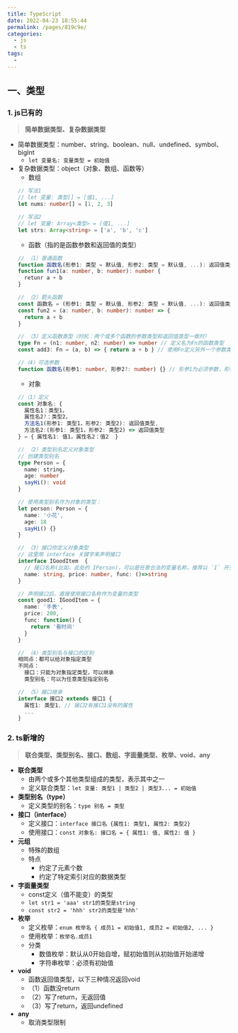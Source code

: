 ```yaml
---
title: TypeScript
date: 2022-04-23 18:55:44
permalink: /pages/819c9e/
categories:
  - js
  - ts
tags:
  - 
---
```


## 一、类型
### 1. js已有的
> **简单数据类型、复杂数据类型**
  - 简单数据类型：number、string、boolean、null、undefined、symbol、bigInt
    - `let 变量名: 变量类型 = 初始值`
  - 复杂数据类型：object（对象、数组、函数等）
    - 数组
    ```ts
    // 写法1
    // let 变量: 类型[] = [值1, ...]
    let nums: number[] = [1, 2, 3]

    // 写法2
    // let 变量: Array<类型> = [值1, ...]
    let strs: Array<string> = ['a', 'b', 'c']
    ```
    - 函数（指的是函数参数和返回值的类型）
    ```ts
    // （1）普通函数
    function 函数名(形参1: 类型 = 默认值, 形参2: 类型 = 默认值, ...): 返回值类型 {}
    function fun1(a: number, b: number): number {
      retunr a + b
    }

    // （2）箭头函数
    const 函数名 = (形参1: 类型 = 默认值, 形参2: 类型 = 默认值, ...): 返回值类型 => {}
    const fun2 = (a: number, b: number): number => {
      return a + b
    }

    // （3）定义函数类型（时机：两个或多个函数的参数类型和返回值类型一致时）
    type Fn = (n1: number, n2: number) => number // 定义名为Fn的函数类型
    const add3: Fn = (a, b) => { return a + b } // 使用Fn定义另外一个参数类型和返回值类型一致的函数

    //（4）可选参数
    function 函数名(形参1: number, 形参2?: number) {} // 形参1为必须参数，形参2为可选参数，可选参数必须在必须参数的后面
    ```
    - 对象
    ```ts
    //（1）定义
    const 对象名: {
      属性名1：类型1，
      属性名2?：类型2，
      方法名1(形参1: 类型1，形参2: 类型2): 返回值类型,
      方法名2:(形参1: 类型1，形参2: 类型2) => 返回值类型
    } = { 属性名1: 值1，属性名2：值2  }

    // （2）类型别名定义对象类型
    // 创建类型别名
    type Person = {
      name: string，
      age: number
      sayHi(): void
    }

    // 使用类型别名作为对象的类型：
    let person: Person = {
      name: '小花',
      age: 18
      sayHi() {}
    }

    // （3）接口你定义对象类型
    // 这里用 interface 关键字来声明接口
    interface IGoodItem  {
      // 接口名称(比如，此处的 IPerson)，可以是任意合法的变量名称，推荐以 `I` 开头
      name: string, price: number, func: ()=>string
    }

    // 声明接口后，直接使用接口名称作为变量的类型
    const good1: IGoodItem = {
      name: '手表',
      price: 200,
      func: function() {
        return '看时间'
      }
    }

    // （4）类型别名与接口的区别
    相同点：都可以给对象指定类型
    不同点：
      接口：只能为对象指定类型，可以继承
      类型别名：可以为任意类型指定别名

    // （5）接口继承
    interface 接口2 extends 接口1 {
      属性1: 类型1, // 接口2有接口1没有的属性
      ...
    }
    ```
### 2. ts新增的
> **联合类型、类型别名、接口、数组、字面量类型、枚举、void、any**
  - **联合类型**
    - 由两个或多个其他类型组成的类型，表示其中之一
    - 定义联合类型：`let 变量: 类型1 | 类型2 | 类型3... = 初始值`
  - **类型别名（type）**
    - 定义类型的别名：`type 别名 = 类型`
  - **接口（interface）**
    - 定义接口：`interface 接口名 {属性1: 类型1, 属性2: 类型2}`
    - 使用接口：`const 对象名: 接口名 = { 属性1: 值, 属性2: 值 }`
  - **元组**
    - 特殊的数组
    - 特点
      - 约定了元素个数
      - 约定了特定索引对应的数据类型
  - **字面量类型**
    - const定义（值不能变）的类型
    - `let str1 = 'aaa' str1的类型是string`
    - `const str2 = 'hhh' str2的类型是'hhh'`
  - **枚举**
    - 定义枚举：`enum 枚举名 { 成员1 = 初始值1, 成员2 = 初始值2, ... }`
    - 使用枚举：`枚举名.成员1`
    - 分类
      - 数值枚举：默认从0开始自增，赋初始值则从初始值开始递增
      - 字符串枚举：必须有初始值
  - **void**
    - 函数返回值类型，以下三种情况返回void
    - （1）函数没return
    - （2）写了return，无返回值
    - （3）写了return，返回undefined
  - **any**
    - 取消类型限制
